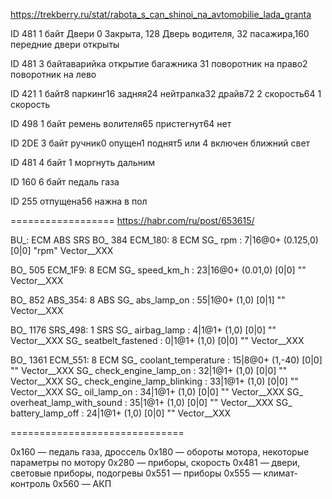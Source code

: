 https://trekberry.ru/stat/rabota_s_can_shinoi_na_avtomobilie_lada_granta

ID 481 1 байт Двери 0 Закрыта, 128 Дверь водителя, 32 пасажира,160 передние двери открыты

ID 481 3 байтаварийка открытие багажника 31 поворотник на право2 поворотник на лево

ID 421 1 байт8 паркинг16 задняя24 нейтралка32 драйв72 2 скорость64 1 скорость

ID 498 1 байт ремень волителя65 пристегнут64 нет

ID 2DE 3 байт ручник0 опущен1 поднят5 или 4 включен ближний свет

ID 481 4 байт 1 моргнуть дальним

ID 160 6 байт педаль газа

ID 255 отпущена56 нажна в пол


==================
https://habr.com/ru/post/653615/

BU_: ECM ABS SRS 
BO_ 384 ECM_180: 8 ECM
   SG_ rpm : 7|16@0+ (0.125,0) [0|0] "rpm" Vector__XXX

BO_ 505 ECM_1F9: 8 ECM
   SG_ speed_km_h : 23|16@0+ (0.01,0) [0|0] "" Vector__XXX

BO_ 852 ABS_354: 8 ABS
   SG_ abs_lamp_on : 55|1@0+ (1,0) [0|1] "" Vector__XXX

BO_ 1176 SRS_498: 1 SRS
   SG_ airbag_lamp : 4|1@1+ (1,0) [0|0] "" Vector__XXX
   SG_ seatbelt_fastened : 0|1@1+ (1,0) [0|0] "" Vector__XXX

BO_ 1361 ECM_551: 8 ECM
   SG_ coolant_temperature : 15|8@0+ (1,-40) [0|0] "" Vector__XXX
   SG_ check_engine_lamp_on : 32|1@1+ (1,0) [0|0] "" Vector__XXX
   SG_ check_engine_lamp_blinking : 33|1@1+ (1,0) [0|0] "" Vector__XXX
   SG_ oil_lamp_on : 34|1@1+ (1,0) [0|0] "" Vector__XXX
   SG_ overheat_lamp_with_sound : 35|1@1+ (1,0) [0|0] "" Vector__XXX
   SG_ battery_lamp_off : 24|1@1+ (1,0) [0|0] "" Vector__XXX
   
   
   ==============================
   
   
   
   0x160 — педаль газа, дроссель
0x180 — обороты мотора, некоторые параметры по мотору
0x280 — приборы, скорость
0x481 — двери, световые приборы, подогревы
0x551 — приборы
0x555 — климат-контроль
0x560 — АКП
